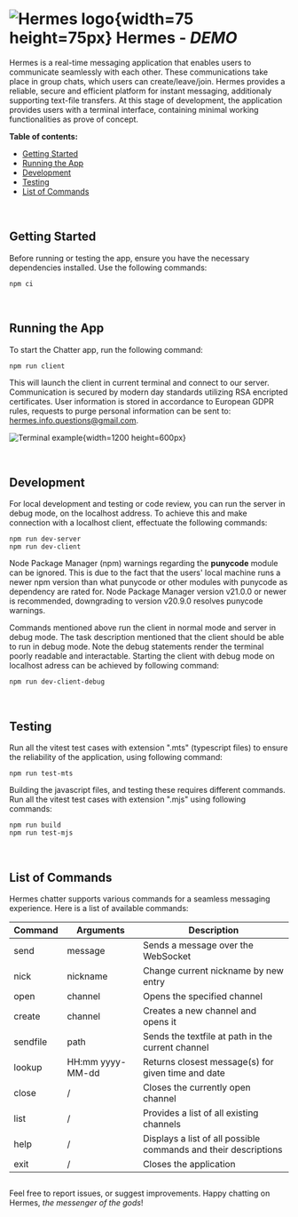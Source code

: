 # ![](https://i.imgur.com/TcupMvo.png 'Hermes logo'){width=75 height=75px} Hermes - **_DEMO_**

Hermes is a real-time messaging application that enables users to communicate seamlessly with each other. These communications take place in group chats, which users can create/leave/join. Hermes provides a reliable, secure and efficient platform for instant messaging, additionaly supporting text-file transfers. At this stage of development, the application provides users with a terminal interface, containing minimal working functionalities as prove of concept.

**Table of contents:**

- [Getting Started](#getting-started)
- [Running the App](#running-the-app)
- [Development](#development)
- [Testing](#testing)
- [List of Commands](#list-of-commands)

<br>

## Getting Started

Before running or testing the app, ensure you have the necessary dependencies installed. Use the following commands:

```shell
npm ci
```

<br>

## Running the App

To start the Chatter app, run the following command:

```shell
npm run client
```

This will launch the client in current terminal and connect to our server. Communication is secured by modern day standards utilizing RSA encripted certificates. User information is stored in accordance to European GDPR rules, requests to purge personal information can be sent to: [hermes.info.questions@gmail.com](mailto:hermes.info.questions@gmail.com?subject=Chatter-PenOCWProject%20Inquiry&body=Hello,%0A%0AI%20have%20the%20following%20questions%3A%0A%0A).

![](https://i.imgur.com/AhA1dqH.png 'Terminal example'){width=1200 height=600px}

<br>

## Development

For local development and testing or code review, you can run the server in debug mode, on the localhost address. To achieve this and make connection with a localhost client, effectuate the following commands:

```shell
npm run dev-server
npm run dev-client
```

Node Package Manager (npm) warnings regarding the **punycode** module can be ignored. This is due to the fact that the users' local machine runs a newer npm version than what punycode or other modules with punycode as dependency are rated for. Node Package Manager version v21.0.0 or newer is recommended, downgrading to version v20.9.0 resolves punycode warnings.

Commands mentioned above run the client in normal mode and server in debug mode. The task description mentioned that the client should be able to run in debug mode. Note the debug statements render the terminal poorly readable and interactable. Starting the client with debug mode on localhost adress can be achieved by following command:

```shell
npm run dev-client-debug
```

<br>

## Testing

Run all the vitest test cases with extension ".mts" (typescript files) to ensure the reliability of the application, using following command:

```shell
npm run test-mts
```

Building the javascript files, and testing these requires different commands. Run all the vitest test cases with extension ".mjs" using following commands:

```shell
npm run build
npm run test-mjs
```

<br>

## List of Commands

Hermes chatter supports various commands for a seamless messaging experience. Here is a list of available commands:

| Command  | Arguments        | Description                                                     |
| -------- | ---------------- | --------------------------------------------------------------- |
| send     | message          | Sends a message over the WebSocket                              |
| nick     | nickname         | Change current nickname by new entry                            |
| open     | channel          | Opens the specified channel                                     |
| create   | channel          | Creates a new channel and opens it                              |
| sendfile | path             | Sends the textfile at path in the current channel               |
| lookup   | HH:mm yyyy-MM-dd | Returns closest message(s) for given time and date              |
| close    | /                | Closes the currently open channel                               |
| list     | /                | Provides a list of all existing channels                        |
| help     | /                | Displays a list of all possible commands and their descriptions |
| exit     | /                | Closes the application                                          |

##

Feel free to report issues, or suggest improvements. Happy chatting on Hermes, _the messenger of the gods_!
